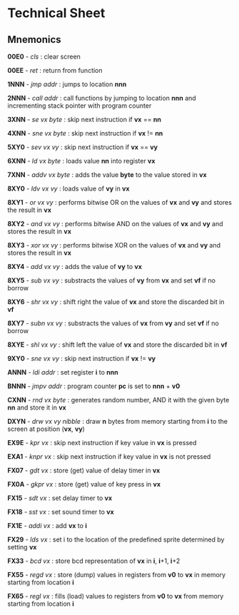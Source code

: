 # Technical Sheet

## Mnemonics

**00E0** - *cls* : clear screen

**00EE** - *ret* : return from function

**1NNN** - *jmp  addr* : jumps to location **nnn**

**2NNN** - *call addr* : call functions by jumping to location **nnn** and incrementing stack pointer with program counter

**3XNN** - *se   vx byte* : skip next instruction if **vx** == **nn**

**4XNN** - *sne  vx byte* : skip next instruction if **vx** != **nn**

**5XY0** - *sev  vx vy* : skip next instruction if **vx** == **vy**

**6XNN** - *ld   vx byte* : loads value **nn** into register **vx**

**7XNN** - *addv vx byte* : adds the value **byte** to the value stored in **vx**

**8XY0** - *ldv  vx vy* : loads value of **vy** in **vx**

**8XY1** - *or   vx vy* : performs bitwise OR on the values of **vx** and **vy** and stores the result in **vx**

**8XY2** - *and  vx vy* : performs bitwise AND on the values of **vx** and **vy** and stores the result in **vx**

**8XY3** - *xor  vx vy* : performs bitwise XOR on the values of **vx** and **vy** and stores the result in **vx**

**8XY4** - *add  vx vy* : adds the value of **vy** to **vx**

**8XY5** - *sub  vx vy* : substracts the values of **vy** from **vx** and set **vf** if no borrow

**8XY6** - *shr  vx vy* : shift right the value of **vx** and store the discarded bit in **vf**

**8XY7** - *subn vx vy* : substracts the values of **vx** from **vy** and set **vf** if no borrow

**8XYE** - *shl  vx vy* : shift left the value of **vx** and store the discarded bit in **vf**

**9XY0** - *sne  vx vy* : skip next instruction if **vx** != **vy**

**ANNN** - *ldi  addr* : set register **i** to **nnn**

**BNNN** - *jmpv addr* : program counter **pc** is set to **nnn** + **v0**

**CXNN** - *rnd  vx byte* : generates random number, AND it with the given byte **nn** and store it in **vx**

**DXYN** - *drw  vx vy nibble* : draw **n** bytes from memory starting from **i** to the screen at position (**vx**, **vy**)

**EX9E** - *kpr  vx* : skip next instruction if key value in **vx** is pressed

**EXA1** - *knpr vx* : skip next instruction if key value in **vx** is not pressed

**FX07** - *gdt  vx* : store (get) value of delay timer in **vx**

**FX0A** - *gkpr vx* : store (get) value of key press in **vx**

**FX15** - *sdt  vx* : set delay timer to **vx**

**FX18** - *sst  vx* : set sound timer to **vx**

**FX1E** - *addi vx* : add **vx** to **i**

**FX29** - *lds  vx* : set i to the location of the predefined sprite determined by setting **vx**

**FX33** - *bcd  vx* : store bcd representation of **vx** in **i**, **i**+1, **i**+2

**FX55** - *regd vx* : store (dump) values in registers from **v0** to **vx** in memory starting from location **i**

**FX65** - *regl vx* : fills (load) values to registers from **v0** to **vx** from memory starting from location **i**

